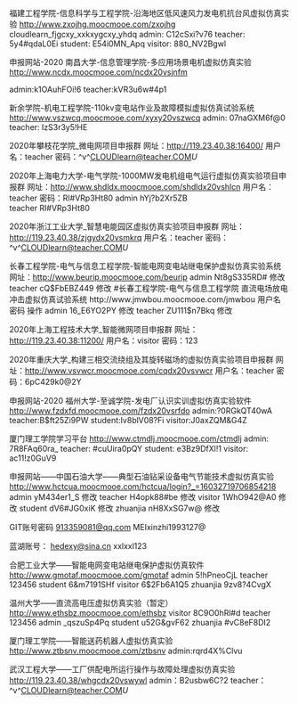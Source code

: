 福建工程学院-信息科学与工程学院-沿海地区低风速风力发电机抗台风虚拟仿真实验
http://www.zxojhg.moocmooe.com/zxojhg
cloudlearn_fjgcxy_xxkxygcxy_yhdq
admin: C12cSxi?v76
teacher: 5y4#qdaL0Ei
student: E54i0MN_Apq
visitor: 880_NV2Bgwl

申报网站-2020 南昌大学-信息管理学院-多应用场景电机虚拟仿真实验
http://www.ncdx.moocmooe.com/ncdx20vsjnfm

admin:k1OAuhFOi!6
teacher:kVR3u6w#4p1

新余学院-机电工程学院-110kv变电站作业及故障模拟虚拟仿真试验系统
http://www.vszwcq.moocmooe.com/xyxy20vszwcq
admin: 07naGXM6f@0
teacher: IzS3r3y5!HE


2020年攀枝花学院_微电网项目申报群
网址：http://119.23.40.38:16400/
用户名：teacher
密码：^v^CLOUDlearn@teacher.COM*U*



2020年上海电力大学-电气学院-1000MW发电机组电气运行虚拟仿真实验项目申报群
网址：http://www.shdldx.moocmooe.com/shdldx20vshlcn
用户名：teacher
密码：RI#VRp3Ht80
admin  hYj?b2Xr5ZB  
teacher RI#VRp3Ht80

2020年浙江工业大学_智慧电能园区虚拟仿真实验项目申报群
网址：http://119.23.40.38/zjgydx20vsmkrq
用户名：teacher
密码：^v^CLOUDlearn@teacher.COM*U*


长春工程学院-电气与信息工程学院-智能电网变电站继电保护虚拟仿真实验系统
网址：http://www.beurip.moocmooe.com/beurip
admin  Nt8gS335RD#  修改
teacher  cQ$FbEBZ449  修改
#长春工程学院-电气与信息工程学院
直流电场放电冲击虚拟仿真试验系统
http://www.jmwbou.moocmooe.com/jmwbou
用户名  密码  操作
admin  16_E6YO2PY  修改
teacher  ZU111$n7Bkq  修改


2020年上海工程技术大学_智能微网项目申报群
网址：http://119.23.40.38:11200/
用户名：visitor
密码：123


2020年重庆大学_构建三相交流绕组及其旋转磁场的虚拟仿真实验项目申报群
网址：http://www.vsvwcr.moocmooe.com/cqdx20vsvwcr
用户名：teacher
密码：6pC429k0@2Y



申报网站-2020 福州大学-至诚学院-发电厂认识实训虚拟仿真实验软件
http://www.fzdxfd.moocmooe.com/fzdx20vsrfdo
admin:?0RGkQT40wA
teacher:B$ft25Zi9PW
student:Iv8blV08?Fi
visitor:J0axZQM&G4Z

厦门理工学院学习平台
http://www.ctmdlj.moocmooe.com/ctmdlj
admin: 7R8FAq60ra_
teacher: #cuUira0pQY
student: e3Bz9DfXl!1
visitor: ac11!z0GuV9

申报网站——中国石油大学——典型石油钻采设备电气节能技术虚拟仿真实验
http://www.hctcua.moocmooe.com/hctcua/login?_=16032719706854218
admin  yM434er1_S  修改
teacher  H4opk88#be  修改
visitor  1WhO942@A0  修改
student  dV6#JG0xiK  修改
zhuanjia  nH8XxSG7w@  修改

GIT账号密码
913359081@qq.com
MEIxinzhi1993127@

蓝湖账号：
hedexy@sina.cn
xxlxxl123


合肥工业大学——智能电网变电站继电保护虚拟仿真软件
http://www.gmotaf.moocmooe.com/gmotaf
admin   5!hPneoCjL
teacher 123456
student 6&m7191SHf
visitor 6$2Fb6A1Q5
zhuanjia    9zv8?4CvgX


温州大学——直流高电压虚拟仿真实验（暂定）
http://www.ethsbz.moocmooe.com/ethsbz
visitor 8C9O0hRl#d
teacher 123456
admin   _qszuSp4Pq
student u52G&gvF62
zhuanjia    #vC8eF8DI2

厦门理工学院——智能送药机器人虚拟仿真实验
http://www.ztbsnv.moocmooe.com/ztbsnv
admin:rqrd4X%Clvu


武汉工程大学——工厂供配电所运行操作与故障处理虚拟仿真实验
http://119.23.40.38/whgcdx20vswywl
admin：B2usbw6C?2
teacher：^v^CLOUDlearn@teacher.COM*U*
